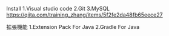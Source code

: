 Install
1.Visual studio code
2.Git
3.MySQL
https://qiita.com/training_zhang/items/5f2fe2da48fb65eece27

拡張機能
1.Extension Pack For Java
2.Gradle For Java
